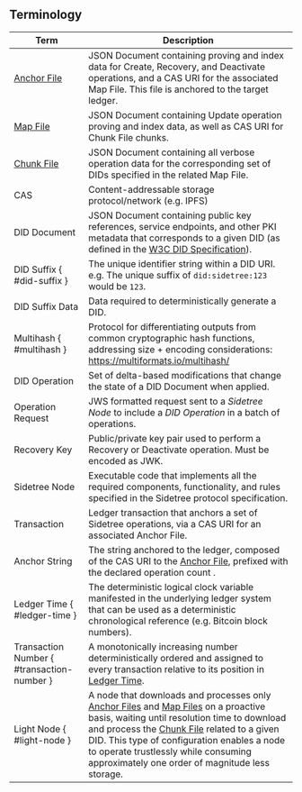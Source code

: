 ## Terminology

| Term                  | Description                                                                    |
|-----------------------|--------------------------------------------------------------------------------|
| [Anchor File](#anchor-file)  | JSON Document containing proving and index data for Create, Recovery, and Deactivate operations, and a CAS URI for the associated Map File. This file is anchored to the target ledger. |
| [Map File](#map-file)  | JSON Document containing Update operation proving and index data, as well as CAS URI for Chunk File chunks.                   |
| [Chunk File](#chunk-files)  | JSON Document containing all verbose operation data for the corresponding set of DIDs specified in the related Map File.                   |
| CAS                   | Content-addressable storage protocol/network (e.g. IPFS)                       |
| DID Document          | JSON Document containing public key references, service endpoints, and other PKI metadata that corresponds to a given DID (as defined in the [W3C DID Specification](https://w3c.github.io/did-core/)). |
| DID Suffix { #did-suffix }  | The unique identifier string within a DID URI. e.g. The unique suffix of `did:sidetree:123` would be `123`. |
| DID Suffix Data       | Data required to deterministically generate a DID.                             |
| Multihash  { #multihash }            | Protocol for differentiating outputs from common cryptographic hash functions, addressing size + encoding considerations: https://multiformats.io/multihash/ |
| DID Operation         | Set of delta-based modifications that change the state of a DID Document when applied.                                               |
| Operation Request     | JWS formatted request sent to a _Sidetree Node_ to include a _DID Operation_ in a batch of operations.     |
| Recovery Key          | Public/private key pair used to perform a Recovery or Deactivate operation. Must be encoded as JWK.          |
| Sidetree Node         | Executable code that implements all the required components, functionality, and rules specified in the Sidetree protocol specification.                            |
| Transaction           | Ledger transaction that anchors a set of Sidetree operations, via a CAS URI for an associated Anchor File.          |
| Anchor String  | The string anchored to the ledger, composed of the CAS URI to the [Anchor File](#anchor-file), prefixed with the declared operation count .                                               |
| Ledger Time { #ledger-time }          | The deterministic logical clock variable manifested in the underlying ledger system that can be used as a deterministic chronological reference (e.g. Bitcoin block numbers).         |
| Transaction Number  { #transaction-number }        | A monotonically increasing number deterministically ordered and assigned to every transaction relative to its position in [Ledger Time](#ledger-time).          |
| Light Node  { #light-node }        | A node that downloads and processes only [Anchor Files](#anchor-file) and [Map Files](#map-file) on a proactive basis, waiting until resolution time to download and process the [Chunk File](#chunk-files) related to a given DID. This type of configuration enables a node to operate trustlessly while consuming approximately one order of magnitude less storage.  |
